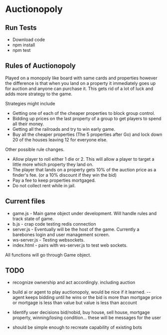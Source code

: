 # Auctionopoly

## Run Tests
- Download code
- npm install
- npm test

## Rules of Auctionopoly
Played on a monopoly like board with same cards and properties however the difference is that when you land on a property it immediately goes up for auction and anyone can purchase it.  This gets rid of a lot of luck and adds more strategy to the game.

Strategies might include
- Getting one of each of the cheaper properties to block group control.
- Bidding up prices on the last property of a group to get players to spend all their money.
- Getting all the railroads and try to win early game.
- Buy all the cheaper properties (The 5 properties after Go) and lock down 20 of the houses leaving 12 for everyone else.

Other possible rule changes.
- Allow player to roll either 1 die or 2.  This will allow a player to target a little more which property they land on.
- The player that lands on a property gets 10% of the auction price as a finder's fee. (or a 10% discount if they win the bid)
- Pay a fee to keep properties mortgaged.
- Do not collect rent while in jail.

## Current files
- game.js - Main game object under development.  Will handle rules and track state of game.
- b.js - crap code testing redis connection
- server.js - Eventually will be the host of the game.  Currently a barebones login and user management screen.
- ws-server.js - Testing websockets.
- index.html - pairs with ws-server.js to test web sockets.

All functions will go through Game object.

## TODO
- recognize ownership and act accordingly. including auction

- build ai or agent to play auctionopoly, would be nice if it learned.
-- agent keeps bidding until he wins or the bid is more than mortgage price or mortgage is less than value but value is less than account
- Identify user decisions bid/nobid, buy house, sell house, mortgage property, winning/losing condition... these will be messages for the user
- should be simple enough to recreate capability of existing bots

